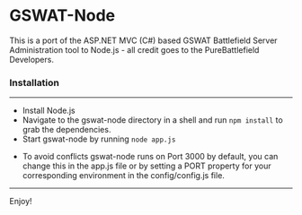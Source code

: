 # GSWAT-Node

This is a port of the ASP.NET MVC (C#) based GSWAT Battlefield Server Administration tool to Node.js - all credit goes to the PureBattlefield Developers.

### Installation
***
* Install Node.js
* Navigate to the gswat-node directory in a shell and run `npm install` to grab the dependencies.
* Start gswat-node by running `node app.js`


- To avoid conflicts gswat-node runs on Port 3000 by default, you can change this in the app.js file or by setting a PORT property for your corresponding environment in the config/config.js file.

*** 

Enjoy!
